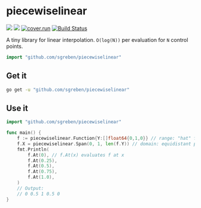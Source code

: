 # piecewiselinear

[![](https://godoc.org/github.com/sgreben/piecewiselinear?status.svg)](http://godoc.org/github.com/sgreben/piecewiselinear) [![](https://goreportcard.com/badge/github.com/sgreben/piecewiselinear/goreportcard)](https://goreportcard.com/report/github.com/sgreben/piecewiselinear) [![cover.run](https://cover.run/go/github.com/sgreben/piecewiselinear.svg?style=flat&tag=golang-1.10)](https://cover.run/go?tag=golang-1.10&repo=github.com%2Fsgreben%2Fpiecewiselinear) [![Build Status](https://travis-ci.org/sgreben/piecewiselinear.svg?branch=master)](https://travis-ci.org/sgreben/piecewiselinear)

A tiny library for linear interpolation. `O(log(N))` per evaluation for `N` control points.

```go
import "github.com/sgreben/piecewiselinear"
```

## Get it

```sh
go get -u "github.com/sgreben/piecewiselinear"
```

## Use it

```go
import "github.com/sgreben/piecewiselinear"

func main() {
    f := piecewiselinear.Function{Y:[]float64{0,1,0}} // range: "hat" function
    f.X = piecewiselinear.Span(0, 1, len(f.Y)) // domain: equidistant points along X axis
    fmt.Println(
        f.At(0), // f.At(x) evaluates f at x
        f.At(0.25),
        f.At(0.5),
        f.At(0.75),
        f.At(1.0),
    )
    // Output:
    // 0 0.5 1 0.5 0
}
```
